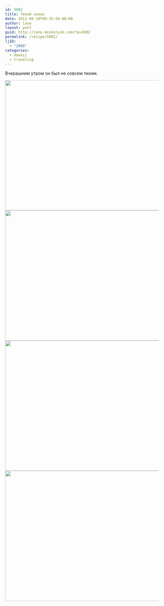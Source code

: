 ```yaml
---
id: 5002
title: Тихий океан
date: 2011-09-10T09:35:50-08:00
author: lana
layout: post
guid: http://lana.moskalyuk.com/?p=5002
permalink: /recipe/5002/
ljID:
  - "2068"
categories:
  - Hawaii
  - traveling
---
```

Вчерашним утром он был не совсем тихим.

<img loading="lazy" class="alignnone" title="ocean" src="http://farm7.static.flickr.com/6157/6132039061_f3fefffd85_z.jpg" alt="" width="640" height="427" /> 

<img loading="lazy" class="alignnone" title="ocean" src="http://farm7.static.flickr.com/6090/6132029185_86333eeda4_z.jpg" alt="" width="640" height="427" /> 

<img loading="lazy" class="alignnone" title="ocean" src="http://farm7.static.flickr.com/6061/6132094019_7c36a38582_z.jpg" alt="" width="640" height="427" /> 

<img loading="lazy" class="alignnone" title="ocean" src="http://farm7.static.flickr.com/6081/6132051949_91c3cc91d2_z.jpg" alt="" width="640" height="427" />